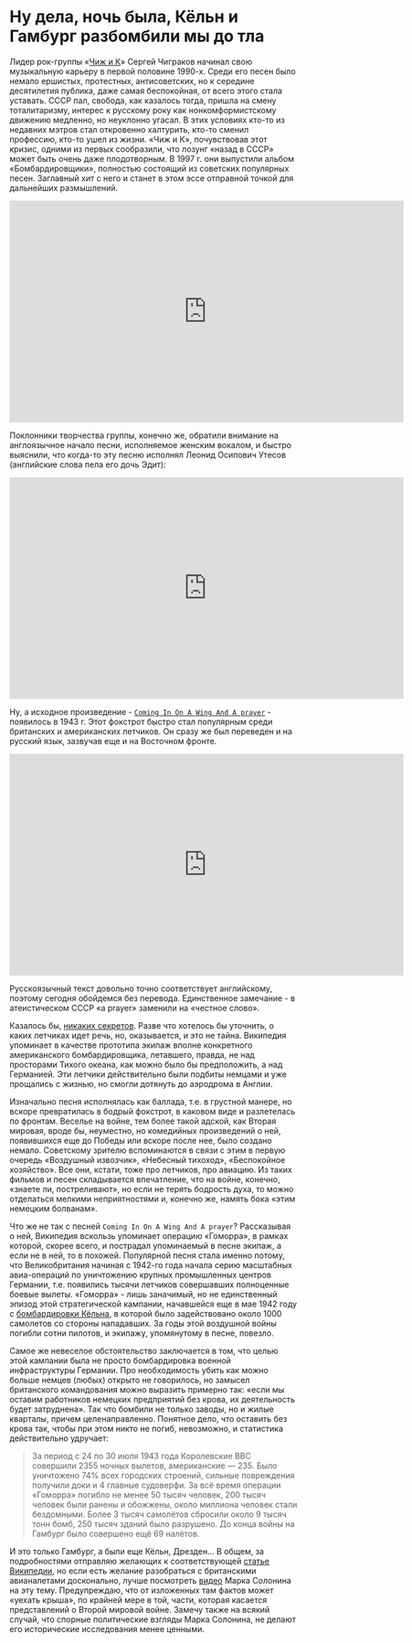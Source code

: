# Ну дела, ночь была, Кёльн и Гамбург разбомбили мы до тла

Лидер рок-группы «[Чиж и К](https://w.wiki/8JzF)» Сергей Чиграков начинал свою музыкальную карьеру в первой половине 1990-х. Среди его песен было немало ершистых, протестных, антисоветских, но к середине десятилетия публика, даже самая беспокойная, от всего этого  стала уставать. СССР пал, свобода, как казалось тогда, пришла на смену тоталитаризму, интерес к русскому року как нонкомформистскому движению медленно, но неуклонно угасал. В этих условиях кто-то из недавних мэтров стал откровенно халтурить, кто-то сменил профессию, кто-то ушел из жизни. «Чиж и К», почувствовав этот кризис,  одними из первых сообразили, что лозунг «назад в СССР» может быть очень даже плодотворным. В 1997 г. они выпустили альбом «Бомбардировщики», полностью состоящий из советских популярных песен. Заглавный хит с него и станет в этом эссе отправной точкой для дальнейших размышлений.

<iframe width="690" height="388" src="https://www.youtube.com/embed/syWip-NG1dU" title="Чиж &amp; Co, Марина Капуро,Татьяна Капуро - Бомбардировщики (Official video)" frameborder="0" allow="accelerometer; autoplay; clipboard-write; encrypted-media; gyroscope; picture-in-picture; web-share" allowfullscreen></iframe>

Поклонники творчества группы, конечно же, обратили внимание на англоязычное начало песни, исполняемое женским вокалом, и быстро выяснили, что когда-то эту песню исполнял Леонид Осипович Утесов (английские слова пела его дочь Эдит):

<iframe width="690" height="388" src="https://www.youtube.com/embed/qbtNg1qPXhY" title="Эдит и Леонид Утёсов &quot;Бомбардировщики&quot; (Comin&#39; In On A Wing And A Prayer)" frameborder="0" allow="accelerometer; autoplay; clipboard-write; encrypted-media; gyroscope; picture-in-picture; web-share" allowfullscreen></iframe>

Ну, а исходное произведение - [`Coming In On A Wing And A prayer`](https://w.wiki/8Jzt) - появилось в 1943 г. Этот фокстрот быстро стал популярным среди британских и американских летчиков. Он сразу же был переведен и на русский язык, зазвучав еще и на Восточном фронте. 

<iframe width="690" height="388" src="https://www.youtube.com/embed/tkQkMmKYAeU" title="Coming In On A Wing And A prayer- Anne Shelton" frameborder="0" allow="accelerometer; autoplay; clipboard-write; encrypted-media; gyroscope; picture-in-picture; web-share" allowfullscreen></iframe>

Русскоязычный текст довольно точно соответствует английскому, поэтому сегодня обойдемся без перевода. Единственное замечание - в атеистическом СССР «a prayer» заменили на «честное слово».

Казалось бы, [никаких секретов](https://smotrim.ru/audio/1488857). Разве что хотелось бы уточнить, о каких летчиках идет речь, но, оказывается, и это не тайна. Википедия упоминает в качестве прототипа экипаж вполне конкретного американского бомбардировщика, летавшего, правда, не над просторами Тихого океана, как можно было бы предположить, а над Германией. Эти летчики действительно были подбиты немцами и уже прощались с жизнью, но смогли дотянуть до аэродрома в Англии.

Изначально песня исполнялась как баллада, т.е. в грустной манере, но вскоре превратилась в бодрый фокстрот, в каковом виде и разлетелась по фронтам. Веселье на войне, тем более такой адской, как Вторая мировая, вроде бы, неуместно, но комедийных произведений о ней, появившихся еще до Победы или вскоре после нее, было создано немало. Советскому зрителю вспоминаются в связи с этим в первую очередь «Воздушный извозчик», «Небесный тихоход», «Беспокойное хозяйство». Все они, кстати, тоже про летчиков, про авиацию. Из таких фильмов и песен складывается впечатление, что на войне, конечно, «знаете ли, постреливают», но если не терять бодрость духа, то можно отделаться мелкими неприятностями и, конечно же, намять бока «этим немецким болванам».

Что же не так с песней `Coming In On A Wing And A prayer`? Рассказывая о ней, Википедия вскользь упоминает операцию «Гоморра», в рамках которой, скорее всего, и пострадал упоминаемый в песне экипаж, а если не в ней, то в похожей. Популярной песня стала именно потому, что Великобритания начиная с 1942-го года начала серию масштабных авиа-операций по уничтожению крупных промышленных центров Германии, т.е. появились тысячи летчиков совершавших полноценные боевые вылеты. «Гоморра» - лишь заначимый, но не единственный эпизод этой стратегической кампании, начавшейся еще в мае 1942 году с [бомбардировки Кёльна](https://w.wiki/8K5E), в которой было задействовано около 1000 самолетов со стороны нападавших. За годы этой воздушной войны погибли сотни пилотов, и экипажу, упомянутому в песне, повезло. 

Самое же невеселое обстоятельство заключается в том, что целью этой кампании была не просто бомбардировка военной инфраструктуры Германии. Про необходимость убить как можно больше немцев (любых) открыто не говорилось, но замысел британского командования можно выразить примерно так: «если мы оставим работников немецких предприятий без крова, их деятельность будет затруднена». Так что бомбили не только заводы, но и жилые кварталы, причем целенаправленно. Понятное дело, что оставить без крова так, чтобы при этом никто не погиб, невозможно, и статистика действительно удручает:

> За период с 24 по 30 июля 1943 года Королевские ВВС совершили 2355 ночных вылетов, американские — 235. Было уничтожено 74% всех городских строений, сильные повреждения получили доки и 4 главные судоверфи. За всё время операции «Гоморра» погибло не менее 50 тысяч человек, 200 тысяч человек были ранены и обожжены, около миллиона человек стали бездомными. Более 3 тысяч самолётов сбросили около 9 тысяч тонн бомб, 250 тысяч зданий было разрушено. До конца войны на Гамбург было совершено ещё 69 налётов. 

И это только Гамбург, а были еще Кёльн, Дрезден… В общем, за подробностями отправляю желающих к соответствующей [статье Википедии](https://w.wiki/5DVm), но если есть желание разобраться с британскими авианалетами досконально, лучше посмотреть [видео](https://www.youtube.com/watch?v=P4bQKchTK0I) Марка Солонина на эту тему. Предупреждаю, что от изложенных там фактов может «уехать крыша», по крайней мере в той, части, которая касается представлений о Второй мировой войне. Замечу также на всякий случай, что  спорные политические взгляды Марка Солонина, не делают его исторические исследования менее ценными.
